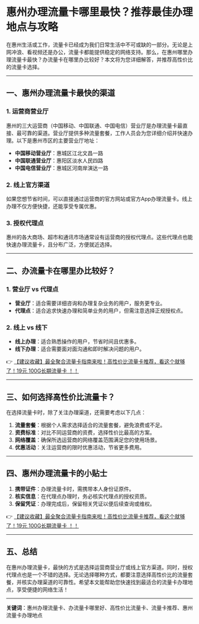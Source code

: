 # 惠州办理流量卡哪里最快？推荐最佳办理地点与攻略

在惠州生活或工作，流量卡已经成为我们日常生活中不可或缺的一部分。无论是上网冲浪、看视频还是办公，流量卡都能提供稳定的网络支持。那么，在惠州哪里办理流量卡最快？办流量卡在哪里办比较好？本文将为您详细解答，并推荐高性价比的流量卡选择。

---

## 一、惠州办理流量卡最快的渠道

### 1. **运营商营业厅**
惠州的三大运营商（中国移动、中国联通、中国电信）营业厅是办理流量卡最直接、最可靠的渠道。营业厅提供多种流量套餐，工作人员会为您详细介绍并快速办理。以下是惠州市区的主要营业厅地址：
- **中国移动营业厅**：惠城区江北文昌一路
- **中国联通营业厅**：惠阳区淡水人民四路
- **中国电信营业厅**：惠城区河南岸演达一路

### 2. **线上官方渠道**
如果您想节省时间，可以直接通过运营商的官方网站或官方App办理流量卡。线上办理不仅方便快捷，还能享受专属优惠。

### 3. **授权代理点**
惠州的各大商场、超市和通讯市场通常设有运营商的授权代理点。这些代理点也能快速办理流量卡，且分布广泛，方便就近选择。

---

## 二、办流量卡在哪里办比较好？

### 1. **营业厅 vs 代理点**
- **营业厅**：适合需要详细咨询和办理复杂业务的用户，服务更专业。
- **代理点**：适合追求快速办理和简单业务的用户，但需注意选择正规授权点。

### 2. **线上 vs 线下**
- **线上办理**：适合熟悉操作的用户，节省时间且优惠多。
- **线下办理**：适合需要面对面沟通和即时解决问题的用户。

👉 [【建议收藏】最全聚合流量卡指南来啦！高性价比流量卡推荐，看这个就够了！19元 100G长期流量卡 ！！](https://bit.ly/Liuliangka)

---

## 三、如何选择高性价比流量卡？

在选择流量卡时，除了关注办理渠道，还需要考虑以下几点：
1. **流量套餐**：根据个人需求选择适合的流量套餐，避免浪费或不足。
2. **资费标准**：对比不同运营商的资费，选择性价比最高的方案。
3. **网络覆盖**：确保所选运营商的网络覆盖范围满足您的使用场景。
4. **优惠活动**：关注运营商的限时优惠活动，节省更多费用。

---

## 四、惠州办理流量卡的小贴士

1. **携带证件**：办理流量卡时，需携带本人身份证原件。
2. **核实信息**：在代理点办理时，务必核实代理点的授权资质。
3. **保留凭证**：办理完成后，保留相关凭证以便后续查询或维权。

👉 [【建议收藏】最全聚合流量卡指南来啦！高性价比流量卡推荐，看这个就够了！19元 100G长期流量卡 ！！](https://bit.ly/Liuliangka)

---

## 五、总结

在惠州办理流量卡，最快的方式是选择运营商营业厅或线上官方渠道。同时，授权代理点也是一个不错的选择。无论选择哪种方式，都要注意选择高性价比的流量套餐，并核实办理渠道的可靠性。希望本文能帮助您快速找到最适合的流量卡办理地点，享受便捷的网络生活！

---

**关键词**：惠州办理流量卡、办流量卡哪里好、高性价比流量卡、流量卡推荐、惠州流量卡办理地点